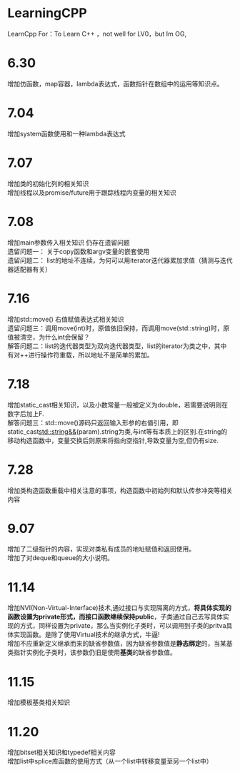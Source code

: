 # LearningCPP
LearnCpp
For：To Learn C++ ，not well for LV0，but Im OG,

# 6.30
增加仿函数，map容器，lambda表达式，函数指针在数组中的运用等知识点。

# 7.04
增加system函数使用和一种lambda表达式

# 7.07
增加类的初始化列的相关知识  
增加线程以及promise/future用于跟踪线程内变量的相关知识

# 7.08
增加main参数传入相关知识 仍存在遗留问题  
遗留问题一： 关于copy函数和argv变量的嵌套使用  
遗留问题二： list的地址不连续，为何可以用iterator迭代器累加求值（猜测与迭代器适配器有关）

# 7.16
增加std::move() 右值赋值表达式相关知识  
遗留问题三：调用move(int)时，原值依旧保持，而调用move(std::string)时，原值被清空，为什么int会保留？  
解答问题二：list的迭代器类型为双向迭代器类型，list的iterator为类之中，其中有对++进行操作符重载，所以地址不是简单的累加。  

# 7.18
增加static_cast相关知识，以及小数常量一般被定义为double，若需要说明则在数字后加上F.  
解答问题三：std::move()源码只返回输入形参的右值引用，即static_cast<std::string&&>(param).string为类,与int等有本质上的区别.在string的移动构造函数中，变量交换后则原来将指向空指针,导致变量为空,但仍有size.  

# 7.28  
增加类构造函数重载中相关注意的事项，构造函数中初始列和默认传参冲突等相关内容  

# 9.07  
增加了二级指针的内容，实现对类私有成员的地址赋值和返回使用。  
增加了对deque和queue的大小说明。

# 11.14
增加NVI(Non-Virtual-Interface)技术,通过接口与实现隔离的方式，**将具体实现的函数设置为private形式，而接口函数继续保持public**，子类通过自己去写具体实现的方式，同样设置为private，那么当实例化子类时，可以调用到子类的pritva具体实现函数。是除了使用Virtual技术的继承方式，牛逼!  
增加不应重新定义继承而来的缺省参数值，因为缺省参数值是**静态绑定**的，当某基类指针实例化子类时，该参数仍旧是使用**基类**的缺省参数值。  

# 11.15  
增加模板基类相关知识  

# 11.20  
增加bitset相关知识和typedef相关内容  
增加list中splice库函数的使用方式（从一个list中转移变量至另一个list中）  

